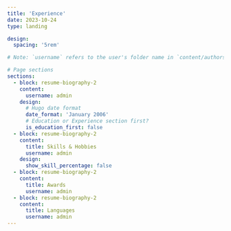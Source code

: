 ```yaml
---
title: 'Experience'
date: 2023-10-24
type: landing

design:
  spacing: '5rem'

# Note: `username` refers to the user's folder name in `content/authors/`

# Page sections
sections:
  - block: resume-biography-2
    content:
      username: admin
    design:
      # Hugo date format
      date_format: 'January 2006'
      # Education or Experience section first?
      is_education_first: false
  - block: resume-biography-2
    content:
      title: Skills & Hobbies
      username: admin
    design:
      show_skill_percentage: false
  - block: resume-biography-2
    content:
      title: Awards
      username: admin
  - block: resume-biography-2
    content:
      title: Languages
      username: admin
---
```

